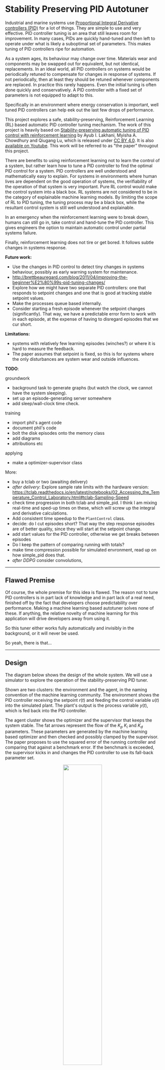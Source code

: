 # Stability Preserving PID Autotuner
Industrial and marine systems use
[Proportional Integral Derivative controllers (PID)](https://en.wikipedia.org/wiki/PID_controller)
for a lot of things. They are simple to use and very effective. PID controller
tuning is an area that still leaves room for improvement. In many cases, PIDs
are quickly hand-tuned and then left to operate under what is likely a
suboptimal set of parameters. This makes tuning of PID controllers ripe for
automation.

As a system ages, its behaviour may change over time. Materials wear and
components may be swapped out for equivalent, but not identical, replacements.
In an ideal world, all PID controllers on systems would be periodically retuned
to compensate for changes in response of systems. If not periodically, then at
least they should be retuned whenever components are replaced. In practice this
rarely happens. Even the initial tuning is often done quickly and
conservatively. A PID controller with a fixed set of parameters is not equipped
to adapt to this.

Specifically in an environment where energy conservation is important, well
tuned PID controllers can help eek out the last few drops of performance.

This project explores a safe, stability-preserving, Reinforcement Learning (RL)
based automatic PID controller tuning mechanism. The work of this project is
heavily based on
[Stability-preserving automatic tuning of PID control with reinforcement learning](https://comengsys.com/article/view/4601)
by Ayub I. Lakhani, Myisha A. Chowdhury and Qiugang Lu, which is released under
[CC BY 4.0](https://creativecommons.org/licenses/by/4.0/).  It is also
[available on Youtube](https://www.youtube.com/watch?v=ymodIJ7yMKo). This work
will be referred to as "the paper" througout this project.

There are benefits to using reinforcement learning not to learn the control of a
system, but rather learn how to tune a PID controller to find the optimal PID
control for a system. PID controllers are well understood and mathematically
easy to explain. For systems in environments where human lives are dependent on
the good operation of systems, the verifiability of the operation of that system
is very important. Pure RL control would make the control system into a black
box. RL systems are not considered to be in the category of explainable machine
learning models. By limiting the scope of RL to PID tuning, the tuning process
may be a black box, while the resultant control system is still well understood
and explainable.

In an emergency when the reinforcement learning were to break down, humans can
still go in, take control and hand-tune the PID controller. This gives engineers
the option to maintain automatic control under partial systems failure.

Finally, reinforcement learning does not tire or get bored. It follows subtle
changes in systems response.

**Future work:**

* Use the changes in PID control to detect tiny changes in systems behaviour, possibly as early warning system for maintenance.
* http://brettbeauregard.com/blog/2011/04/improving-the-beginner%E2%80%99s-pid-tuning-changes/
* Explore how we might have two separate PID controllers: one that responds to setpoint changes and one that is good at tracking stable setpoint values.
* Make the processes queue based internally.
* Consider starting a fresh episode whenever the setpoint changes (significantly). That way, we have a predictable error form to work with in each episode, at the expense of having to disregard episodes that we cur short.

**Limitations:**
* systems with relatively few learning episodes (winches?) or where it is hard to measure the feedback.
* The paper assumes that setpoint is fixed, so this is for systems where the only disturbances are system wear and outside influences.

**TODO**:

groundwork

* background task to generate graphs (but watch the clock, we cannot have the system sleeping).
* set up an episode-generating server somewhere
* add sleep/wall-clock time check.

training

* import phil's agent code
* document phil's code
* bolt the disk episodes onto the memory class
* add diagrams
* attributions etc

applying

* make a optimizer-supervisor class

More:

* buy a tclab or two (awaiting delivery)
* _after delivery_: Explore sample rate limits with the hardware version: https://tclab.readthedocs.io/en/latest/notebooks/02_Accessing_the_Temperature_Control_Laboratory.html#tclab-Sampling-Speed
* check time progression in both tclab and simple_pid. I think I am mixing real-time and sped-up times on these, which will screw up the integral and derivative calculations.
* Add consistent time speedup to the `PlantControl` class.
* decide: do I cut episodes short? That way the step response episodes are of better quality, since they will start at the setpoint change.
* add start values for the PID controller, otherwise we get breaks between episodes
* Do I keep the pattern of comparing running with totals?
* make time compression possible for simulated envronment, read up on how simple_pid does that.
* _after DDPG_ consider convolutions,

---
## Flawed Premise
Of course, the whole premise for this idea is flawed. The reason not to tune PID
controllers is in part lack of knowledge and in part lack of a real need,
finished off by the fact that developers choose predictability over performance.
Making a machine learning based autotuner solves none of these. If anything, the
relative novelty of machine learning for this application will drive developers
away from using it.

So this tuner either works fully automatically and invisibly in the background,
or it will never be used.

So yeah, there is that...

---
## Design
The diagram below shows the design of the whole system. We will use a simulator
to explore the operation of the stability-preserving PID tuner.

Shown are two clusters: the environment and the agent, in the naming convention
of the machine learning community. The environment shows the PID controller
receiving the setpoint $r(t)$ and feeding the control variable $u(t)$ into the
simulated plant. The plant's output is the process variable $y(t)$, which is fed
back into the PID controller.

The agent cluster shows the optimizer and the supervisor that keeps the system
stable. The fat arrows represent the flow of the $K_p$ $K_i$ and $K_d$
parameters. These parameters are generated by the machine learning based
optimizer and then checked and possibly clamped by the supervisor. The paper
proposes to use the squared error of the running controller and comparing that
against a benchmark error. If the benchmark is exceeded, the supervisor kicks in
and changes the PID controller to use its fall-back parameter set.

<p align="center" width="100%">
    <img width="50%" src="images/stability-preserving-pid-autotuner.png"> 
</p>

The simulated components are shown in a sandy colour, while the orange
components would also be deployed to a production environment.

---
## Virtual Environment and Dependencies
We tried to lock down dependencies into a `requirements.txt` file, but not all
dependencies are trivial to install via the `pip` command. Notably, maintenance
of TCLab has stopped due to personal circumstances of the maintainer. The latest
`pip`-installable version is not compatible with the newer Python versions.
Thus, we install that package manually.

```bash
$ python3 -m venv venv
$ source venv/bin/activate
(venv) $ pip install https://github.com/jckantor/TCLab/archive/master.zip
(venv) $ pip install -r requirements.txt
```

With the virtual environment set up, you are now ready to run the code for this
project. If you don't use virtual environments a lot, don't forget to activate
it when you return to the project.

---
## Basic Plant Control
Before we worry about the complexity of supervision and automatic PID tuning, we
need an environment where we can control a plant. This script brings the control
components together into a working simulation. These just use a fixed set of PID
parameters.

For the simulated plant, we'll use
[Temperature Control Lab (TCLab)](http://www.apmonitor.com/pdc/index.php/Main/ArduinoTemperatureControl)
by [APMonitor](https://apmonitor.com). The advantage of TCLab is that it can be
used in code as simulator as well as being available as Arduino shield for real
world testing. The TCLab has two heating elements, but we only use one of them
for this project.

For the PID controller, we use
[simple_pid](https://simple-pid.readthedocs.io/en/latest/user_guide.html) by
[Martin Lundberg](https://github.com/m-lundberg). This is a neat little PID
controller library for Python. We don't use it's `output_limits` property, but
implement capping $u(t)$ in code, just so we can see the capped versus uncapped
values. This gives a sense of how well the capacity of the plant matches the
desired control range.

Simulations with the plant control class run in episodes of length $T$, as is
being done in the paper. Working with time-limited episodes gives each run a
simple end condition. Later on, it gives us a nice granularity for training
machine learning models.

### TCLab Details
The TCLab has two heating elements and two temperature sensors, as shown in the
diagram below. The diagram also shows the variable names that we use for each
item. For normal simulations, we only use heater $U1$ and sensor $T1$.

<p align="center" width="100%">
    <img width="50%" src="images/tclab.png"> 
</p>

Interestingly, the two heating elements do interact, as shown by the dashed line
between the arrows. You can see it when you look at the secondary process
variable in the graphs below. When we switch on (say) heater `U1`, the
temperature for the other heater rises slightly, as measured on `T2`. This is
true for the simulated as well as the physical systems. In fact, experimenting
with this interaction is part of the course materials designed for the TCLab. We
may use this at a later stage to simulate component wear.

### Time and Realtime
Since we plan to run this system on actual hardware, we run the simulations in
real, wall-clock time. This means that simulations run for a long time to get
results. Training 2000 episodes, like in the paper, will take one week of
wall-clock time.

See also:
[Synchronizing with Real Time](https://tclab.readthedocs.io/en/latest/notebooks/03_Synchronizing_with_Real_Time.html)
for the TCLab and for `simple_pid` see
[`__call()__` API reference](https://simple-pid.readthedocs.io/en/latest/reference.html#simple_pid.pid.PID.__call__).

### Running Basic Plant Control
Here is how to run the basic plant control. For now, the setpoint is just a
fixed value of 23 $\celsius$.

The programming is cyclic, just like it would be on a PLC, for example. In fact,
if you own a TCLab device, you can use this loop to control that. Much as I like
matrix processing and its efficiency, the matrix programming model does not fit
the continuous control loop that is common for live systems.

```sh
(venv) $ python plant_control.py
```

The episodes are saved under `./episodes/` as Apache Parquet data frames. You
can load these easily with Panda's for further processing. The program also
generates an overview plot as a `.png` file in the same directory and with the
same name as the data frame. These plots may be useful to see what is going on.

The program runs continuously. You can break out of it using `^C`.

If you own a TCLab device, edit the script to set `IS_HARDWARE` to `True` (it
defaults to `False`). That will make the control loop start controlling the
actual device.

---
## Add Stability Preserving Supervisor
The next step is to add the supervisor to the system. This supervisor acts as
proposed in the paper and replaces the PID parameters with fall-back ones if the
system appears to be unstable.

From reading the paper, the proposed algorithm uses the accumulated error as the
inverse reward. Also, the proposed supervisor algorithm compares the _running_
squared error $RR(t)$ in an episode with the _total_ squared error $R_{bmk}$. We
expected both to be either total or running, but one and the other. In the code
below, we follow the same pattern: comparing a running error with a
total-for-an-episode benchmark.

The authors of the the paper propose to base this decision on the cumulative
error for an episode, but that is useful only for episodes where the setpoint
$r(t)$ does not change. Changing setpoints would punish the algorithm for
something it has no control over. The paper solves this by assuming the setpoint
does not change.

<p align="center" width="100%">
    <img width="25%" src="images/state-diagram.png"> 
</p>

An alternative might have been to have the baseline controller run alongside the
operational controller and have the supervisor switch between the two. The
problem with that is that the supervisor cannot determine $y(t)'$ for the stable
controller, because it's $u(t)'$ is not passed through the plant.

### Running Supervised Plant Control
Here is how to run the supervised plant control, with the setpoint of 23
$\celsius$.  The episodes are saved under `./episodes/` as before.

```sh
(venv) $ python supervised_plant_control.py
```

---
## Autotuner
With the supervisor ready to take over in case the control loop becomes
unstable, we turn out attention to the auto tuning. As the paper has, we will
use
[Deep Deterministic Policy Gradients (DDPG)](https://www.youtube.com/watch?v=6Yd5WnYls_Y).

The code is largely copied from our own 
[PyTorch DDPG Tutorial Implementation](https://github.com/kjkoster/ddpg-continuous-tutorial),
which in turn is a 99% copy of
[Reinforcement Learning in Continuous Action Spaces | DDPG Tutorial Pytorch](https://www.youtube.com/watch?v=6Yd5WnYls_Y)
by
[Machine Learning with Phil](https://www.youtube.com/@MachineLearningwithPhil).

